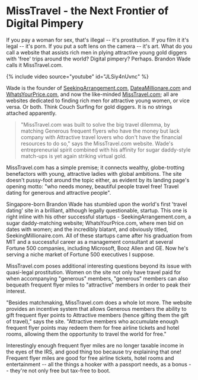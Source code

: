 # MissTravel - the Next Frontier of Digital Pimpery

If you pay a woman for sex, that's illegal -- it's prostitution. If you film it it's legal -- it's porn. If you put a soft lens on the camera -- it's art. What do you call a website that assists rich men in plying attractive young gold diggers with 'free' trips around the world? Digital pimpery? Perhaps. Brandon Wade calls it MissTravel.com.

{% include video source="youtube" id="JLSiy4nUvnc" %}

Wade is the founder of <a href="http://www.seekingarrangement.com/">SeekingArrangement.com</a>, <a href="http://www.dateamillionaire.com/">DateaMillionare.com</a> and <a href="http://www.whatsyourprice.com/">WhatsYourPrice.com</a>, and now the like-minded <a href="http://www.misstravel.com/">MissTravel.com</a>; all are websites dedicated to finding rich men for attractive young women, or vice versa. Or both. Think Couch Surfing for gold diggers. It is no strings attached apparently.

> "MissTravel.com was built to solve the big travel dilemma, by matching Generous frequent flyers who have the money but lack company with Attractive travel lovers who don't have the financial resources to do so," says the MissTravel.com website. Wade's entrepreneurial spirit combined with his affinity for sugar daddy-style match-ups is yet again striking virtual gold.

MissTravel.com has a simple premise; it connects wealthy, globe-trotting benefactors with young, attractive ladies with global ambitions. The site doesn't pussy-foot around the topic either, as evident by its landing page's opening motto: "who needs money, beautiful people travel free! Travel dating for generous and attractive people".

Singapore-born Brandon Wade has stumbled upon the world's first 'travel dating' site in a brilliant, although legally questionable, startup. This one is right inline with his other successful startups - SeekingArrangement.com, a sugar daddy-matching website; WhatsYourPrice.com, where men bid on dates with women; and the incredibly blatant, and obviously titled, SeekingMillionaire.com. All of these startups came after his graduation from MIT and a successful career as a management consultant at several Fortune 500 companies, including Microsoft, Booz Allen and GE. Now he's serving a niche market of Fortune 500 executives I suppose. 

MissTravel.com poses additional interesting questions beyond its issue with quasi-legal prostitution. Women on the site not only have travel paid for when accompanying "generous" members, "generous" members can also bequeath frequent flyer miles to "attractive" members in order to peak their interest. 

"Besides matchmaking, MissTravel.com does a whole lot more. The website provides an incentive system that allows Generous members the ability to gift frequent flyer points to Attractive members (hence gifting them the gift of travel)," says the site. "Attractive members who accumulate enough frequent flyer points may redeem them for free airline tickets and hotel rooms, allowing them the opportunity to travel the world for free."

Interestingly enough frequent flyer miles are no longer taxable income in the eyes of the IRS, and good thing too because try explaining that one! Frequent flyer miles are good for free airline tickets, hotel rooms and entertainment -- all the things a hooker with a passport needs, as a bonus -- they're not only free but tax-free to boot.
